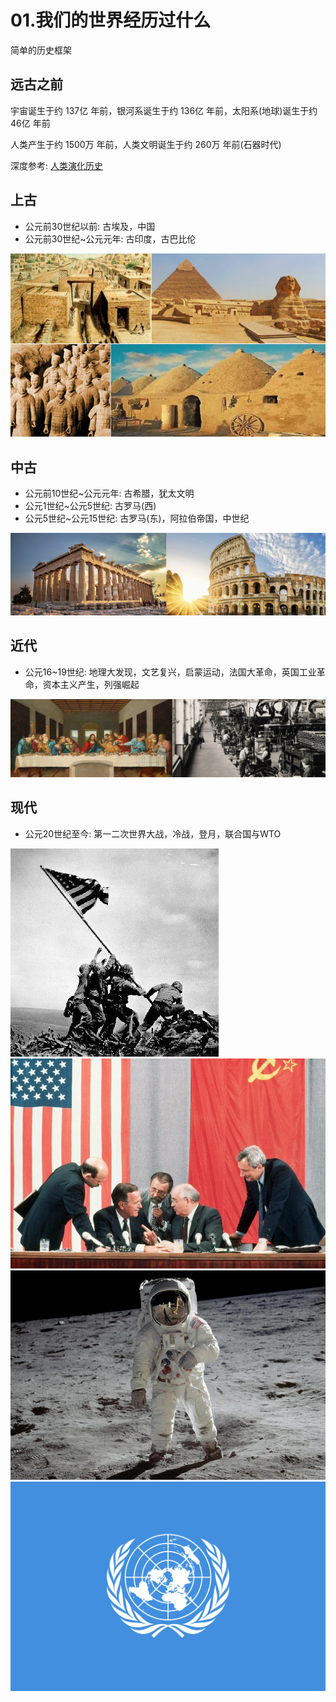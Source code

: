 # 01.我们的世界经历过什么

简单的历史框架

## 远古之前

宇宙诞生于约 137亿 年前，银河系诞生于约 136亿 年前，太阳系\(地球\)诞生于约 46亿 年前

人类产生于约 1500万 年前，人类文明诞生于约 260万 年前\(石器时代\)

深度参考: [人类演化历史](https://zh.wikipedia.org/wiki/人类演化历程)

## **上古**

* 公元前30世纪以前: 古埃及，中国
* 公元前30世纪~公元元年: 古印度，古巴比伦

![](../.gitbook/assets/four-acient-civilization.jpg)

## **中古**

* 公元前10世纪~公元元年: 古希腊，犹太文明
* 公元1世纪~公元5世纪: 古罗马\(西\)
* 公元5世纪~公元15世纪: 古罗马\(东\)，阿拉伯帝国，中世纪

![](../.gitbook/assets/greece-rome.png)

## **近代**

* 公元16~19世纪: 地理大发现，文艺复兴，启蒙运动，法国大革命，英国工业革命，资本主义产生，列强崛起

![](../.gitbook/assets/renaissance-industrial-revolution.png)

## **现代**

* 公元20世纪至今: 第一二次世界大战，冷战，登月，联合国与WTO

![](../.gitbook/assets/world-war-ii.jpg)![](../.gitbook/assets/the-cold-war-russia-america.jpg)![](../.gitbook/assets/moon-landing.png)![](../.gitbook/assets/united-nations.png)

